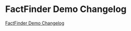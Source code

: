 # FactFinder Demo Changelog

[FactFinder Demo Changelog](https://github.com/spryker/FactFinderDemo/releases)
